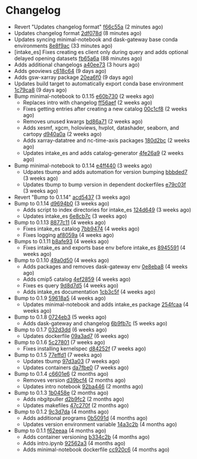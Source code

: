 # Changelog
  - Revert "Updates changelog format" [f66c55a](https://github.com/esgf-nimbus/nimbus/commit/f66c55a) (2 minutes ago)
  - Updates changelog format [2df078d](https://github.com/esgf-nimbus/nimbus/commit/2df078d) (8 minutes ago)
  - Updates syncing minimal-notebook and dask-gateway base conda environments [8e8f9ac](https://github.com/esgf-nimbus/nimbus/commit/8e8f9ac) (33 minutes ago)
  - [intake_es] Fixes creating es client only during query and adds optional delayed opening datasets [fb65a6a](https://github.com/esgf-nimbus/nimbus/commit/fb65a6a) (88 minutes ago)
  - Adds additional changelogs [a40ee73](https://github.com/esgf-nimbus/nimbus/commit/a40ee73) (3 hours ago)
  - Adds geoviews [c618c64](https://github.com/esgf-nimbus/nimbus/commit/c618c64) (9 days ago)
  - Adds gsw-xarray package [20ea6f0](https://github.com/esgf-nimbus/nimbus/commit/20ea6f0) (9 days ago)
  - Updates build target to automatically export conda base environment [1c79ca8](https://github.com/esgf-nimbus/nimbus/commit/1c79ca8) (9 days ago)
- Bump minimal-notebook to 0.1.15 [e60b730](https://github.com/esgf-nimbus/nimbus/commit/e60b730) (2 weeks ago)
  - Replaces intro with changelog [ff56aef](https://github.com/esgf-nimbus/nimbus/commit/ff56aef) (2 weeks ago)
  - Fixes getting entries after creating a new catalog [00c1cf8](https://github.com/esgf-nimbus/nimbus/commit/00c1cf8) (2 weeks ago)
  - Removes unused kwargs [bd86a71](https://github.com/esgf-nimbus/nimbus/commit/bd86a71) (2 weeks ago)
  - Adds xesmf, xgcm, holoviews, hvplot, datashader, seaborn, and cartopy [d940a0a](https://github.com/esgf-nimbus/nimbus/commit/d940a0a) (2 weeks ago)
  - Adds xarray-datatree and nc-time-axis packages [180d2bc](https://github.com/esgf-nimbus/nimbus/commit/180d2bc) (2 weeks ago)
  - Updates intake_es and adds catalog-generator [4fe26a9](https://github.com/esgf-nimbus/nimbus/commit/4fe26a9) (2 weeks ago)
- Bump minimal-notebook to 0.1.14 [e4ff440](https://github.com/esgf-nimbus/nimbus/commit/e4ff440) (3 weeks ago)
  - Udpates tbump and adds automation for version bumping [bbbded7](https://github.com/esgf-nimbus/nimbus/commit/bbbded7) (3 weeks ago)
  - Updates tbump to bump version in dependent dockerfiles [e79c03f](https://github.com/esgf-nimbus/nimbus/commit/e79c03f) (3 weeks ago)
- Revert "Bump to 0.1.14" [acd5437](https://github.com/esgf-nimbus/nimbus/commit/acd5437) (3 weeks ago)
- Bump to 0.1.14 [d9694b0](https://github.com/esgf-nimbus/nimbus/commit/d9694b0) (3 weeks ago)
  - Adds script to index directories for intake_es [124d649](https://github.com/esgf-nimbus/nimbus/commit/124d649) (3 weeks ago)
  - Updates intake_es [6e8cb7c](https://github.com/esgf-nimbus/nimbus/commit/6e8cb7c) (3 weeks ago)
- Bump to 0.1.13 [8877c11](https://github.com/esgf-nimbus/nimbus/commit/8877c11) (4 weeks ago)
  - Fixes intake_es catalog [7bb9474](https://github.com/esgf-nimbus/nimbus/commit/7bb9474) (4 weeks ago)
  - Fixes logging [af8059a](https://github.com/esgf-nimbus/nimbus/commit/af8059a) (4 weeks ago)
- Bumps to 0.1.11 [b8afe93](https://github.com/esgf-nimbus/nimbus/commit/b8afe93) (4 weeks ago)
  - Fixes intake_es and exports base env before intake_es [8945591](https://github.com/esgf-nimbus/nimbus/commit/8945591) (4 weeks ago)
- Bump to 0.1.10 [49a0d50](https://github.com/esgf-nimbus/nimbus/commit/49a0d50) (4 weeks ago)
  - Adds packages and removes dask-gateway env [0e8eba8](https://github.com/esgf-nimbus/nimbus/commit/0e8eba8) (4 weeks ago)
  - Adds cmip5 catalog [4ef2859](https://github.com/esgf-nimbus/nimbus/commit/4ef2859) (4 weeks ago)
  - Fixes es query [9d8d7d5](https://github.com/esgf-nimbus/nimbus/commit/9d8d7d5) (4 weeks ago)
  - Adds intake_es documentation [1cb3c5f](https://github.com/esgf-nimbus/nimbus/commit/1cb3c5f) (4 weeks ago)
- Bump to 0.1.9 [59618a5](https://github.com/esgf-nimbus/nimbus/commit/59618a5) (4 weeks ago)
  - Updates minimal-notebook and adds intake_es package [254fcaa](https://github.com/esgf-nimbus/nimbus/commit/254fcaa) (4 weeks ago)
- Bump to 0.1.8 [0724eb3](https://github.com/esgf-nimbus/nimbus/commit/0724eb3) (5 weeks ago)
  - Adds dask-gateway and changelog [6b9fb7c](https://github.com/esgf-nimbus/nimbus/commit/6b9fb7c) (5 weeks ago)
- Bump to 0.1.7 [032d3dd](https://github.com/esgf-nimbus/nimbus/commit/032d3dd) (6 weeks ago)
  - Updates dockerfile [09a3ad7](https://github.com/esgf-nimbus/nimbus/commit/09a3ad7) (6 weeks ago)
- Bump to 0.1.6 [5c27801](https://github.com/esgf-nimbus/nimbus/commit/5c27801) (7 weeks ago)
  - Fixes installing kernelspec [d84252f](https://github.com/esgf-nimbus/nimbus/commit/d84252f) (7 weeks ago)
- Bump to 0.1.5 [77effd1](https://github.com/esgf-nimbus/nimbus/commit/77effd1) (7 weeks ago)
  - Updates tbump [97d3a03](https://github.com/esgf-nimbus/nimbus/commit/97d3a03) (7 weeks ago)
  - Updates containers [da7fbe0](https://github.com/esgf-nimbus/nimbus/commit/da7fbe0) (7 weeks ago)
- Bump to 0.1.4 [c6601e6](https://github.com/esgf-nimbus/nimbus/commit/c6601e6) (2 months ago)
  - Removes version [d39bcf4](https://github.com/esgf-nimbus/nimbus/commit/d39bcf4) (2 months ago)
  - Updates intro notebook [92ba446](https://github.com/esgf-nimbus/nimbus/commit/92ba446) (2 months ago)
- Bump to 0.1.3 [1b0458e](https://github.com/esgf-nimbus/nimbus/commit/1b0458e) (2 months ago)
  - Adds nbgitpuller [d2b9fc2](https://github.com/esgf-nimbus/nimbus/commit/d2b9fc2) (2 months ago)
  - Updates makefiles [47c270f](https://github.com/esgf-nimbus/nimbus/commit/47c270f) (2 months ago)
- Bump to 0.1.2 [9c3d7da](https://github.com/esgf-nimbus/nimbus/commit/9c3d7da) (4 months ago)
  - Adds additional programs [0b5091d](https://github.com/esgf-nimbus/nimbus/commit/0b5091d) (4 months ago)
  - Updates version environment variable [14a3c2b](https://github.com/esgf-nimbus/nimbus/commit/14a3c2b) (4 months ago)
- Bump to 0.1.1 [f62eeaa](https://github.com/esgf-nimbus/nimbus/commit/f62eeaa) (4 months ago)
  - Adds container versioning [b334c2b](https://github.com/esgf-nimbus/nimbus/commit/b334c2b) (4 months ago)
  - Adds intro.ipynb [92562a3](https://github.com/esgf-nimbus/nimbus/commit/92562a3) (4 months ago)
  - Adds minimal-notebook dockerfile [cc920c6](https://github.com/esgf-nimbus/nimbus/commit/cc920c6) (4 months ago)

